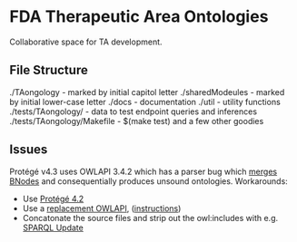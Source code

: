 FDA Therapeutic Area Ontologies
===============================

Collaborative space for TA development.


File Structure
--------------

./TAongology - marked by initial capitol letter
./sharedModeules - marked by initial lower-case letter
./docs - documentation
./util - utility functions
./tests/TAongology/ - data to test endpoint queries and inferences
./tests/TAongology/Makefile - $(make test) and a few other goodies


Issues
------

Protégé v4.3 uses OWLAPI 3.4.2 which has a parser bug which [merges BNodes](https://mailman.stanford.edu/pipermail/protege-user/2014-February/000160.html "OWL API BNode merge bug") and consequentially produces unsound ontologies.
Workarounds:

- Use [Protégé 4.2](http://protege.cim3.net/download/old-releases/Protege%204.x/4.2/ "4.2")
- Use a [replacement OWLAPI](https://mailman.stanford.edu/pipermail/protege-user/2014-March/000169.html), ([instructions](https://mailman.stanford.edu/pipermail/protege-user/2014-March/000169.html))
- Concatonate the source files and strip out the owl:includes with e.g. [SPARQL Update](https://github.com/ericprud/FDA-TA/blob/master/tests/RenalTransplantation/Makefile#L19)